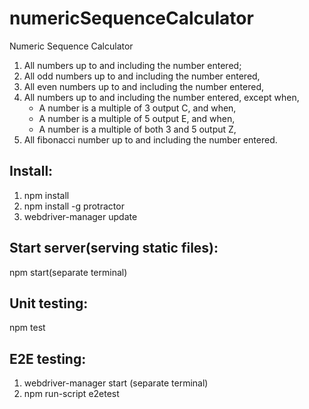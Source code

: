 # numericSequenceCalculator
Numeric Sequence Calculator
1. All numbers up to and including the number entered;
2. All odd numbers up to and including the number entered, 
3. All even numbers up to and including the number entered, 
4. All numbers up to and including the number entered, except when, 
    * A number is a multiple of 3 output C, and when, 
    * A number is a multiple of 5 output E, and when,  
    * A number is a multiple of both 3 and 5 output Z, 
5. All fibonacci number up to and including the number entered.

## Install:
1. npm install
2. npm install -g protractor
3. webdriver-manager update

## Start server(serving static files):
npm start(separate terminal)

## Unit testing:
npm test

## E2E testing:
1. webdriver-manager start (separate terminal)
2. npm run-script e2etest